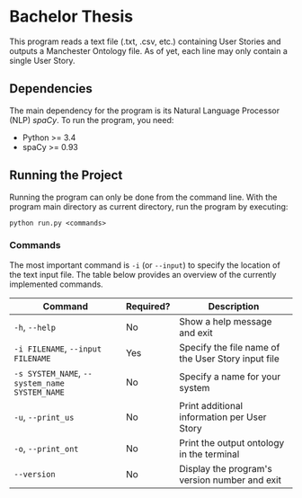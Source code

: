 # Bachelor Thesis

This program reads a text file (.txt, .csv, etc.) containing User Stories and outputs a Manchester Ontology file. As of yet, each line may only contain a single User Story.

## Dependencies
The main dependency for the program is its Natural Language Processor (NLP) _spaCy_. To run the program, you need:

* Python >= 3.4
* spaCy >= 0.93

## Running the Project
Running the program can only be done from the command line. With the program main directory as current directory, run the program by executing:

```
python run.py <commands>
```

### Commands
The most important command is `-i` (or `--input`) to specify the location of the text input file. The table below provides an overview of the currently implemented commands.

Command | Required? | Description
--------|-----------|------------
`-h`, `--help` | No | Show a help message and exit
`-i FILENAME`, `--input FILENAME` | Yes | Specify the file name of the User Story input file
`-s SYSTEM_NAME`, `--system_name SYSTEM_NAME` | No | Specify a name for your system
`-u`, `--print_us` | No | Print additional information per User Story
`-o`, `--print_ont` | No | Print the output ontology in the terminal
`--version` | No | Display the program's version number and exit

